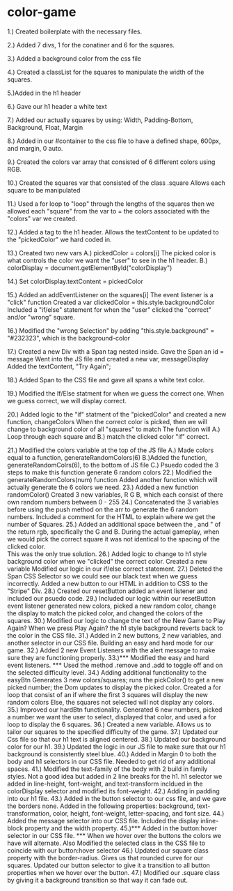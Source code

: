 # color-game

1.) Created boilerplate with the necessary files.

2.) Added 7 divs, 1 for the conatiner and 6 for the squares.

3.) Added a background color from the css file

4.) Created a classList for the squares to manipulate the width of the squares.

5.)Added in the h1 header

6.) Gave our h1 header a white text

7.) Added our actually squares by using:
    Width, Padding-Bottom, Background, Float, Margin

8.) Added in our #container to the css file to have a defined shape, 600px, and margin, 0 auto.

9.) Created the colors var array that consisted of 6 different colors using RGB.

10.) Created the squares var that consisted of the class .square
    Allows each square to be manipulated

11.) Used a for loop to "loop" through the lengths of the squares then we allowed each "square" from the var to = the colors associated with the "colors" var we created.

12.) Added a <span> tag to the h1 header.
    Allows the textContent to be updated to the "pickedColor" we hard coded in.

13.) Created two new vars
    A.) pickedColor = colors[i]
        The picked color is what controls the color we want the "user" to see in the h1 header.
    B.) colorDisplay = document.getElementById("colorDisplay")

14.) Set colorDisplay.textContent = pickedColor

15.) Added an addEventListener on the squares[i]
    The event listener is a "click" function
    Created a var clickedColor = this.style.backgroundColor
    Included a "if/else" statement for when the "user" clicked the "correct" and/or "wrong" square.

16.) Modified the "wrong Selection" by adding "this.style.background" = "#232323", which is the background-color

17.) Created a new Div with a Span tag nested inside.
    Gave the Span an id = message
    Went into the JS file and created  a new var, messageDisplay
    Added the textContent, "Try Again";

18.) Added Span to the CSS file and gave all spans a white text color.

19.) Modified the If/Else statment for when we guess the correct one.
    When we guess correct, we will display correct.

20.) Added logic to the "if" statment of the "pickedColor" and created a new function, changeColors
    When the correct color is picked, then we will change to background color of all "squares" to match
    The function will A.) Loop through each square and B.) match the clicked color "if" correct.

21.) Modified the colors variable at the top of the JS file
    A.) Made colors equal to a function, generateRandomColors(6)
    B.)Added the function, generateRandomColrs(6), to the bottom of JS file
    C.) Psuedo coded the 3 steps to make this function generate 6 random colors
22.) Modified the generateRandomColors(num) function
    Added another function which will actually generate the 6 colors we need.
23.) Added a new function randomColor()
    Created 3 new variables, R G B, which each consist of there own random numbers between 0 - 255
24.) Concatenated the 3 variables before using the push method on the arr to generate the 6 random numbers.
    Included a comment for the HTML to explain where we get the number of Squares.
25.) Added an additional space between the , and " of the return rgb, specifically the G and B.
    During the actual gameplay, when we would pick the correct square it was not identical to the spacing of the clicked color.  
    This was the only true solution.
26.) Added logic to change to h1 style background color when we "clicked" the correct color.
    Created a new variable
    Modified our logic in our if/else correct statement.
27.) Deleted the Span CSS Selector so we could see our black text when we guess incorrectly.
    Added a new button to our HTML in addition to CSS to the "Stripe" Div.
28.) Created our resetButton
    added an event listener and included our psuedo code.
29.) Included our logic within our resetButton event listener
    generated new colors, picked a new random color, change the display to match the picked color, and changed the colors of the squares.
30.) Modified our logic to change the text of the New Game to Play Again?
    When we press Play Again? the h1 style background reverts back to the color in the CSS file.
31.) Added in 2 new buttons, 2 new variables, and another selector in our CSS file.
    Building an easy and hard mode for our game.
32.) Added 2 new Event Listeners with the alert message to make sure they are functioning properly.
33.)*** Modified the easy and hard event listeners. ***
    Used the method .remove and .add to toggle off and on the selected difficulty level.
34.) Adding additional functionality to the easyBtn
    Generates 3 new colors/squares; runs the pickColor() to get a new picked number; the Dom updates to display the picked color.
    Created a for loop that consist of an if where the first 3 squares will display the new random colors
    Else, the squares not selected will not display any colors.
35.) Improved our hardBtn functionality.
    Generated 6 new numbers, picked a number we want the user to select, displayed that color, and used a for loop to display the 6 squares.
36.) Created a new variable.  Allows us to tailor our squares to the specified difficulty of the game.
37.) Updated our Css file so that our h1 text is aligned centered.
38.) Updated our background color for our h1.
39.) Updated the logic in our JS file to make sure that our h1 background is consistently steel blue.
40.) Added in Margin 0 to both the body and h1 selectors in our CSS file.  Needed to get rid of any additional spaces.
41.) Modified the text-family of the body with 2 build in family styles.
    Not a good idea but added in 2 line breaks for the h1.
    h1 selector we added in line-height, font-weight, and text-transform
    incldued in the colorDisplay selector and modified its font-weight.
42.) Adding in padding into our h1 file.
43.) Added in the button selector to our css file, and we gave the borders none.
    Added in the following properties: background, text-transformation, color, height, font-weight, letter-spacing, and font size.
44.) Added the message selector into our CSS file.
    Included the display inline-block property and the width property.
45.)*** Added in the button:hover selector in our CSS file. ***
    When we hover over the buttons the colors we have will alternate.
    Also Modified the selected class in the CSS file to coincide with our button:hover selector
46.) Updated our square class property with the border-radius.  Gives us that rounded curve for our squares.
    Updated our button selector to give it a transition to all button properties when we hover over the button.
47.) Modified our .square class by giving it a background transition so that way it can fade out.